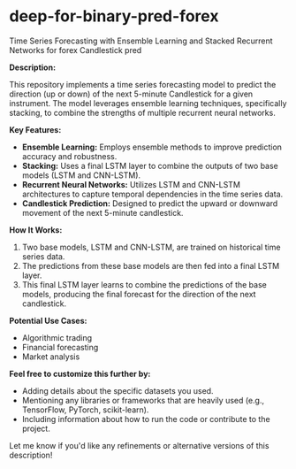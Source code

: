 # deep-for-binary-pred-forex
Time Series Forecasting with Ensemble Learning and Stacked Recurrent Networks for forex Candlestick pred

**Description:**

This repository implements a time series forecasting model to predict the direction (up or down) of the next 5-minute Candlestick for a given instrument. The model leverages ensemble learning techniques, specifically stacking, to combine the strengths of multiple recurrent neural networks.

**Key Features:**

*   **Ensemble Learning:** Employs ensemble methods to improve prediction accuracy and robustness.
*   **Stacking:** Uses a final LSTM layer to combine the outputs of two base models (LSTM and CNN-LSTM).
*   **Recurrent Neural Networks:** Utilizes LSTM and CNN-LSTM architectures to capture temporal dependencies in the time series data.
*   **Candlestick Prediction:** Designed to predict the upward or downward movement of the next 5-minute candlestick.

**How It Works:**

1.  Two base models, LSTM and CNN-LSTM, are trained on historical time series data.
2.  The predictions from these base models are then fed into a final LSTM layer.
3.  This final LSTM layer learns to combine the predictions of the base models, producing the final forecast for the direction of the next candlestick.

**Potential Use Cases:**

*   Algorithmic trading
*   Financial forecasting
*   Market analysis

**Feel free to customize this further by:**

*   Adding details about the specific datasets you used.
*   Mentioning any libraries or frameworks that are heavily used (e.g., TensorFlow, PyTorch, scikit-learn).
*   Including information about how to run the code or contribute to the project.

Let me know if you'd like any refinements or alternative versions of this description!
